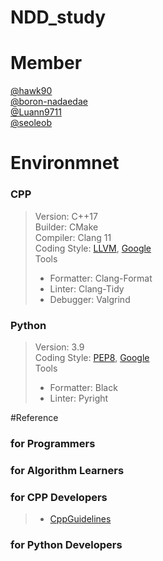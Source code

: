 # NDD_study


# Member
[@hawk90](https://github.com/hawk90)  
[@boron-nadaedae](https://github.com/boron-nadaedae)  
[@Luann9711](https://github.com/Luann9711)  
[@seoleob](https://github.com/seoleob) 


# Environmnet
### CPP
> Version: C++17  
> Builder: CMake  
> Compiler: Clang 11  
> Coding Style: [LLVM](https://llvm.org/docs/CodingStandards.html), [Google](https://google.github.io/styleguide/cppguide.html)  
> Tools  
>   - Formatter: Clang-Format
>   - Linter: Clang-Tidy
>   - Debugger: Valgrind

### Python
> Version: 3.9  
> Coding Style: [PEP8](https://www.python.org/dev/peps/pep-0008/), [Google](https://google.github.io/styleguide/pyguide.html)  
> Tools  
>   - Formatter: Black
>   - Linter: Pyright


#Reference
### for Programmers

### for Algorithm Learners

### for CPP Developers
>   - [CppGuidelines](https://github.com/isocpp/CppCoreGuidelines/blob/master/CppCoreGuidelines.md)

### for Python Developers
